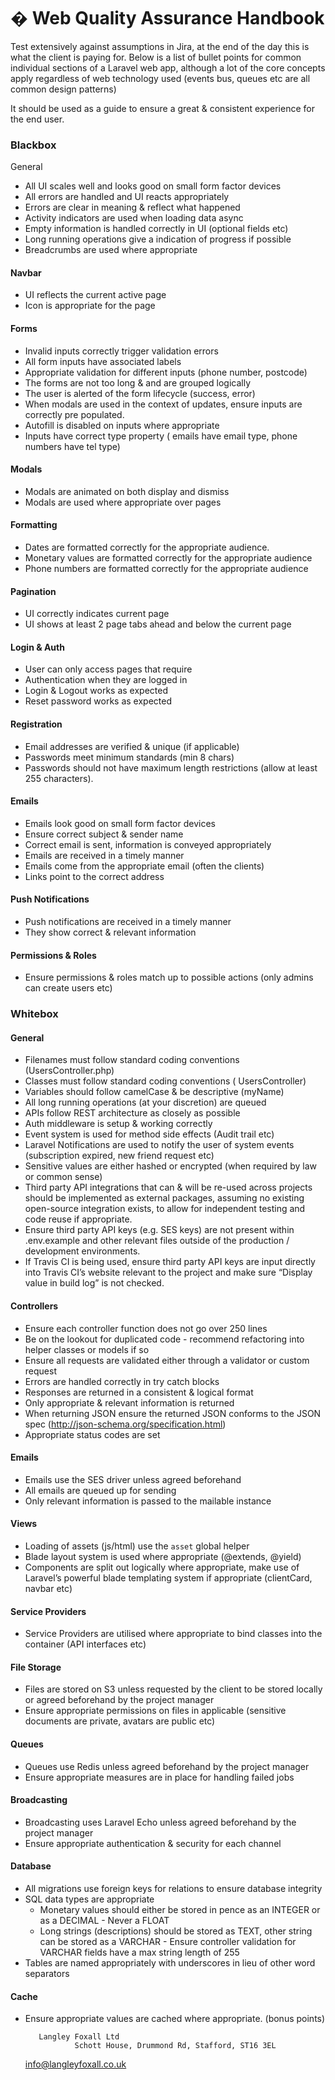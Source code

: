 ﻿# � Web Quality Assurance Handbook


Test extensively against assumptions in Jira, at the end of the day this is what the client is paying for. Below is a list of bullet points for common individual sections of a Laravel web app, although a lot of the core concepts apply regardless of web technology used (events bus, queues etc are all common design patterns)


It should be used as a guide to ensure a great & consistent experience for the end user.


### Blackbox
General
-  All UI scales well and looks good on small form factor devices
-  All errors are handled and UI reacts appropriately
-  Errors are clear in meaning & reflect what happened
-  Activity indicators are used when loading data async
-  Empty information is handled correctly in UI (optional fields etc)
-  Long running operations give a indication of progress if possible
-  Breadcrumbs are used where appropriate


#### Navbar
-  UI reflects the current active page
-  Icon is appropriate for the page


#### Forms
-  Invalid inputs correctly trigger validation errors
-  All form inputs have associated labels
-  Appropriate validation for different inputs (phone number, postcode)
-  The forms are not too long & and are grouped logically
-  The user is alerted of the form lifecycle (success, error)
-  When modals are used in the context of updates, ensure inputs are correctly pre populated.
-  Autofill is disabled on inputs where appropriate
-  Inputs have correct type property ( emails have email type, phone numbers have tel type)


#### Modals
-  Modals are animated on both display and dismiss
-  Modals are used where appropriate over pages


#### Formatting
-  Dates are formatted correctly for the appropriate audience.
-  Monetary values are formatted correctly for the appropriate audience
-  Phone numbers are formatted correctly for the appropriate audience


#### Pagination
-  UI correctly indicates current page
-  UI shows at least 2 page tabs ahead and below the current page


#### Login & Auth
-  User can only access pages that require 
-  Authentication when they are logged in
-  Login & Logout works as expected
-  Reset password works as expected


#### Registration
-  Email addresses are verified & unique (if applicable)
-  Passwords meet minimum standards (min 8 chars)
-  Passwords should not have maximum length restrictions (allow at least 255 characters).


#### Emails
-  Emails look good on small form factor devices
-  Ensure correct subject & sender name
-  Correct email is sent, information is conveyed appropriately
-  Emails are received in a timely manner
-  Emails come from the appropriate email (often the clients)
-  Links point to the correct address


#### Push Notifications
-  Push notifications are received in a timely manner
-  They show correct & relevant information


#### Permissions & Roles
-  Ensure permissions & roles match up to possible actions (only admins can create users etc)


### Whitebox


#### General
-  Filenames must follow standard coding conventions (UsersController.php)
-  Classes must follow standard coding conventions ( UsersController)
-  Variables should follow camelCase & be descriptive (myName)
-  All long running operations (at your discretion) are queued
-  APIs follow REST architecture as closely as possible
-  Auth middleware is setup & working correctly
-  Event system is used for method side effects (Audit trail etc)
-  Laravel Notifications are used to notify the user of system events (subscription expired, new friend request etc)
-  Sensitive values are either hashed or encrypted (when required by law or common sense)
-  Third party API integrations that can & will be re-used across projects should be implemented as external packages, assuming no existing open-source integration exists, to allow for independent testing and code reuse if appropriate.
-  Ensure third party API keys (e.g. SES keys) are not present within .env.example and other relevant files outside of the production / development environments.
-  If Travis CI is being used, ensure third party API keys are input directly into Travis CI’s website relevant to the project and make sure “Display value in build log” is not checked.


#### Controllers
-  Ensure each controller function does not go over 250 lines
-  Be on the lookout for duplicated code - recommend refactoring into helper classes or models if so
-  Ensure all requests are validated either through a validator or custom request
-  Errors are handled correctly in try catch blocks
-  Responses are returned in a consistent & logical format
-  Only appropriate & relevant information is returned
-  When returning JSON ensure the returned JSON conforms to the JSON spec (http://json-schema.org/specification.html)
-  Appropriate status codes are set


#### Emails
-  Emails use the SES driver unless agreed beforehand
-  All emails are queued up for sending
-  Only relevant information is passed to the mailable instance


#### Views
-  Loading of assets (js/html) use the `asset` global helper
-  Blade layout system is used where appropriate (@extends, @yield)
-  Components are split out logically where appropriate, make use of Laravel’s powerful blade templating system if appropriate (clientCard, navbar etc)


#### Service Providers
-  Service Providers are utilised where appropriate to bind classes into the container (API interfaces etc)


#### File Storage
-  Files are stored on S3 unless requested by the client to be stored locally or agreed beforehand by the project manager
-  Ensure appropriate permissions on files in applicable (sensitive documents are private, avatars are public etc)


#### Queues
-  Queues use Redis unless agreed beforehand by the project manager
-  Ensure appropriate measures are in place for handling failed jobs


#### Broadcasting
-  Broadcasting uses Laravel Echo unless agreed beforehand by the project manager
-  Ensure appropriate authentication & security for each channel


#### Database
-  All migrations use foreign keys for relations to ensure database integrity
-  SQL data types are appropriate
   -  Monetary values should either be stored in pence as an INTEGER or as a DECIMAL - Never a FLOAT
   -  Long strings (descriptions) should be stored as TEXT, other string can be stored as a VARCHAR - Ensure controller validation for VARCHAR fields have a max string length of 255
-  Tables are named appropriately with underscores in lieu of other word separators


#### Cache
-  Ensure appropriate values are cached where appropriate. (bonus points)






          Langley Foxall Ltd
	              Schott House, Drummond Rd, Stafford, ST16 3EL
	 info@langleyfoxall.co.uk